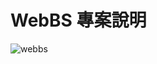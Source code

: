 # __WebBS__ 專案說明
![webbs](https://github.com/JHAIPINHAO/__ProjectWebBS__/assets/128681146/d3845143-fdda-4462-b525-263c2538554b)
